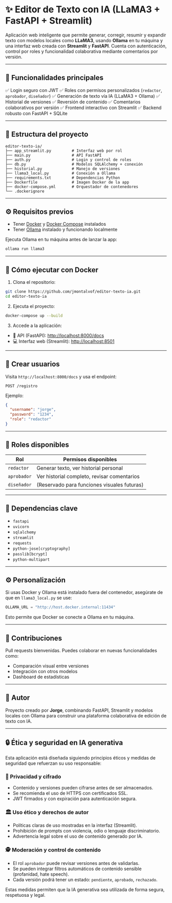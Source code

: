 # ✨ Editor de Texto con IA (LLaMA3 + FastAPI + Streamlit)

Aplicación web inteligente que permite generar, corregir, resumir y expandir texto con modelos locales como **LLaMA3**, usando **Ollama** en tu máquina y una interfaz web creada con **Streamlit** y **FastAPI**.
Cuenta con autenticación, control por roles y funcionalidad colaborativa mediante comentarios por versión.

---

## 🚀 Funcionalidades principales

✅ Login seguro con JWT
✅ Roles con permisos personalizados (`redactor`, `aprobador`, `diseñador`)
✅ Generación de texto vía IA (LLaMA3 + Ollama)
✅ Historial de versiones
✅ Reversión de contenido
✅ Comentarios colaborativos por versión
✅ Frontend interactivo con Streamlit
✅ Backend robusto con FastAPI + SQLite

---

## 🧱 Estructura del proyecto

```text
editor-texto-ia/
├── app_streamlit.py         # Interfaz web por rol
├── main.py                  # API FastAPI
├── auth.py                  # Login y control de roles
├── db.py                    # Modelos SQLAlchemy + conexión
├── historial.py             # Manejo de versiones
├── llama3_local.py          # Conexión a Ollama
├── requirements.txt         # Dependencias Python
├── Dockerfile               # Imagen Docker de la app
├── docker-compose.yml       # Orquestador de contenedores
└── .dockerignore
```

---

## ⚙️ Requisitos previos

* Tener [Docker](https://www.docker.com/) y [Docker Compose](https://docs.docker.com/compose/) instalados
* Tener [Ollama](https://ollama.com/) instalado y funcionando localmente

Ejecuta Ollama en tu máquina antes de lanzar la app:

```bash
ollama run llama3
```

---

## 🐳 Cómo ejecutar con Docker

1. Clona el repositorio:

```bash
git clone https://github.com/jmontalvof/editor-texto-ia.git
cd editor-texto-ia
```

2. Ejecuta el proyecto:

```bash
docker-compose up --build
```

3. Accede a la aplicación:

* 📁 API (FastAPI): [http://localhost:8000/docs](http://localhost:8000/docs)
* 💻 Interfaz web (Streamlit): [http://localhost:8501](http://localhost:8501)

---

## 🔐 Crear usuarios

Visita `http://localhost:8000/docs` y usa el endpoint:

```
POST /registro
```

Ejemplo:

```json
{
  "username": "jorge",
  "password": "1234",
  "role": "redactor"
}
```

---

## 👥 Roles disponibles

| Rol         | Permisos disponibles                        |
| ----------- | ------------------------------------------- |
| `redactor`  | Generar texto, ver historial personal       |
| `aprobador` | Ver historial completo, revisar comentarios |
| `diseñador` | (Reservado para funciones visuales futuras) |

---

## 📝 Dependencias clave

* `fastapi`
* `uvicorn`
* `sqlalchemy`
* `streamlit`
* `requests`
* `python-jose[cryptography]`
* `passlib[bcrypt]`
* `python-multipart`

---

## ⚙️ Personalización

Si usas Docker y Ollama está instalado fuera del contenedor, asegúrate de que en `llama3_local.py` se use:

```python
OLLAMA_URL = "http://host.docker.internal:11434"
```

Esto permite que Docker se conecte a Ollama en tu máquina.

---

## 🤝 Contribuciones

Pull requests bienvenidas. Puedes colaborar en nuevas funcionalidades como:

* Comparación visual entre versiones
* Integración con otros modelos
* Dashboard de estadísticas

---

## 👤 Autor

Proyecto creado por **Jorge**, combinando FastAPI, Streamlit y modelos locales con Ollama para construir una plataforma colaborativa de edición de texto con IA.

---

## 🔒 Ética y seguridad en IA generativa

Esta aplicación está diseñada siguiendo principios éticos y medidas de seguridad que refuerzan su uso responsable:

### 🔏 Privacidad y cifrado

* Contenido y versiones pueden cifrarse antes de ser almacenados.
* Se recomienda el uso de HTTPS con certificados SSL.
* JWT firmados y con expiración para autenticación segura.

### 🏛️ Uso ético y derechos de autor

* Políticas claras de uso mostradas en la interfaz (Streamlit).
* Prohibición de prompts con violencia, odio o lenguaje discriminatorio.
* Advertencia legal sobre el uso de contenido generado por IA.

### 🕵️️ Moderación y control de contenido

* El rol `aprobador` puede revisar versiones antes de validarlas.
* Se pueden integrar filtros automáticos de contenido sensible (profanidad, hate speech).
* Cada versión podrá tener un estado: `pendiente`, `aprobado`, `rechazado`.

Estas medidas permiten que la IA generativa sea utilizada de forma segura, respetuosa y legal.

